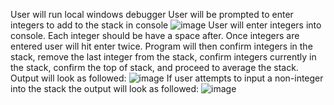 User will run local windows debugger
User will be prompted to enter integers to add to the stack in console
![image](https://github.com/user-attachments/assets/552767b4-be9b-4e23-9e83-43a27e24ed92)
User will enter integers into console. Each integer should be have a space after. 
Once integers are entered user will hit enter twice.
Program will then confirm integers in the stack, remove the last integer from the stack, confirm integers currently in the stack, confirm the top of stack, and proceed to average the stack.
Output will look as followed:
![image](https://github.com/user-attachments/assets/4b6df339-ebc2-4d36-993b-104f4f040705)
If user attempts to input a non-integer into the stack the output will look as followed:
![image](https://github.com/user-attachments/assets/703889ce-f08e-4659-bc85-216a03d22e1f)


